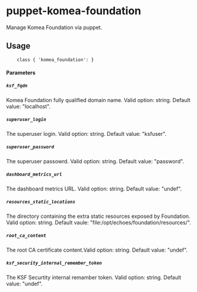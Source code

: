 # puppet-komea-foundation

Manage Komea Foundation via puppet.

## Usage

```puppet
    class { 'komea_foundation': }
```

#### Parameters

##### `ksf_fqdn`

Komea Foundation fully qualified domain name. Valid option: string. Default value: "localhost".

##### `superuser_login`

The superuser login. Valid option: string. Default value: "ksfuser".

##### `superuser_password`

The superuser passowrd. Valid option: string. Default value: "password".

##### `dashboard_metrics_url`

The dashboard metrics URL. Valid option: string. Default value: "undef".

##### `resources_static_locations`

The directory containing the extra static resources exposed by Foundation. Valid option: string. Default vaule: "file:/opt/echoes/foundation/resources/".

##### `root_ca_content`

The root CA certificate content.Valid option: string. Default value: "undef".

##### `ksf_security_internal_remember_token`

The KSF Securtity internal remamber token. Valid option: string. Default value: "undef".
